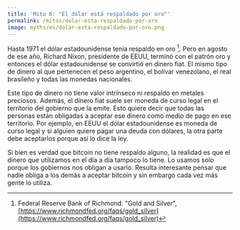 ```yaml
---
title: 'Mito 6: "El dólar está respaldado por oro"'
permalink: /mitos/dolar-esta-respaldado-por-oro
image: myths/es/dolar-esta-respaldado-por-oro.png
---
```


Hasta 1971 el dólar estadounidense tenía respaldo en oro [^1]. Pero en agosto de ese año, Richard Nixon, presidente de EEUU, terminó con el patrón oro y entonces el dólar estadounidense se convirtió en dinero fiat. El mismo tipo de dinero al que pertenecen el peso argentino, el bolívar venezolano, el real brasileño y todas las monedas nacionales.

Este tipo de dinero no tiene valor intrínseco ni respaldo en metales preciosos. Además, el dinero fiat suele ser moneda de curso legal en el territorio del gobierno que la emite. Esto quiere decir que todas las personas están obligadas a aceptar ese dinero como medio de pago en ese territorio. Por ejemplo, en EEUU el dólar estadounidense es moneda de curso legal y si alguien quiere pagar una deuda con dólares, la otra parte debe aceptarlos porque así lo dice la ley.

Si bien es verdad que bitcoin no tiene respaldo alguno, la realidad es que el dinero que utilizamos en el día a día tampoco lo tiene. Lo usamos solo porque los gobiernos nos obligan a usarlo. Resulta interesante pensar que nadie obliga a los demás a aceptar bitcoin y sin embargo cada vez más gente lo utiliza.


[^1]: Federal Reserve Bank of Richmond. "Gold and Silver", [https://www.richmondfed.org/faqs/gold_silver](https://www.richmondfed.org/faqs/gold_silver)